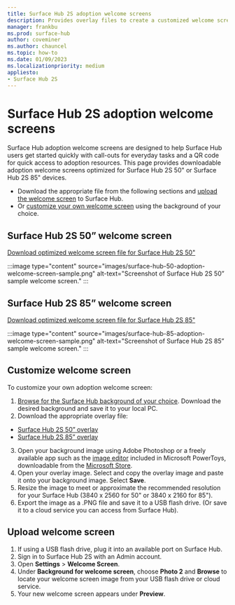 ```yaml
---
title: Surface Hub 2S adoption welcome screens
description: Provides overlay files to create a customized welcome screen for Surface Hub 2S
manager: frankbu
ms.prod: surface-hub
author: coveminer
ms.author: chauncel
ms.topic: how-to
ms.date: 01/09/2023
ms.localizationpriority: medium
appliesto:
- Surface Hub 2S
---
```

# Surface Hub 2S adoption welcome screens

Surface Hub adoption welcome screens are designed to help Surface Hub users get started quickly with call-outs for everyday tasks and a QR code for quick access to adoption resources. This page provides downloadable adoption welcome screens optimized for Surface Hub 2S 50" or Surface Hub 2S 85" devices.

- Download the appropriate file from the following sections and [upload the welcome screen](#upload-welcome-screen) to Surface Hub. 
- Or [customize your own welcome screen](#customize-welcome-screen) using the background of your choice.

## Surface Hub 2S 50” welcome screen

[Download optimized welcome screen file for Surface Hub 2S 50"](downloads/surface-hub-50-adoption-welcome-screen.png)

:::image type="content" source="images/surface-hub-50-adoption-welcome-screen-sample.png" alt-text="Screenshot of Surface Hub 2S 50” sample welcome screen." :::

## Surface Hub 2S 85” welcome screen

[Download optimized welcome screen file for Surface Hub 2S 85"](downloads/surface-hub-85-adoption-welcome-screen.png)

:::image type="content" source="images/surface-hub-85-adoption-welcome-screen-sample.png" alt-text="Screenshot of Surface Hub 2S 85” sample welcome screen." :::

## Customize welcome screen

To customize your own adoption welcome screen:

1. [Browse for the Surface Hub background of your choice](https://wallpaperhub.app/wallpapers/7820). Download the desired background and save it to your local PC.
2. Download the appropriate overlay file:

- [Surface Hub 2S 50” overlay](downloads/surface-hub-overlay-50-resized.png)
- [Surface Hub 2S 85” overlay](downloads/surface-hub-overlay-85-resized.png)

3. Open your background image using Adobe Photoshop or a freely available app such as the [image editor](/windows/powertoys/image-resizer) included in Microsoft PowerToys, downloadable from the [Microsoft Store](https://apps.microsoft.com/store). 
4. Open your overlay image. Select and copy the overlay image and paste it onto your background image. Select **Save**.
5. Resize the image to meet or approximate the recommended resolution for your Surface Hub (3840 x 2560 for 50" or 3840 x 2160 for 85").
6. Export the image as a .PNG file and save it to a USB flash drive. (Or save it to a cloud service you can access from Surface Hub).

## Upload welcome screen

1. If using a USB flash drive, plug it into an available port on Surface Hub.
2. Sign in to Surface Hub 2S with an Admin account.
3. Open **Settings** > **Welcome Screen**.
4. Under **Background for welcome screen**, choose **Photo 2** and **Browse** to locate your welcome screen image from your USB flash drive or cloud service.
5. Your new welcome screen appears under **Preview**.
